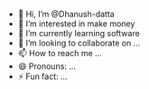 - 👋 Hi, I’m @Dhanush-datta
- 👀 I’m interested in make money
- 🌱 I’m currently learning software
- 💞️ I’m looking to collaborate on ...
- 📫 How to reach me ...
- 😄 Pronouns: ...
- ⚡ Fun fact: ...

<!---
Dhanush-datta/Dhanush-datta is a ✨ special ✨ repository because its `README.md` (this file) appears on your GitHub profile.
You can click the Preview link to take a look at your changes.
--->
